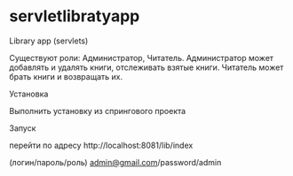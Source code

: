 # servletlibratyapp

Library app (servlets)

Существуют роли: Администратор, Читатель. Администратор может добавлять и удалять книги, отслеживать взятые книги. Читатель может брать книги и возвращать их.

Установка


Выполнить установку из спрингового проекта


Запуск

перейти по адресу http://localhost:8081/lib/index

(логин/пароль/роль) admin@gmail.com/password/admin
